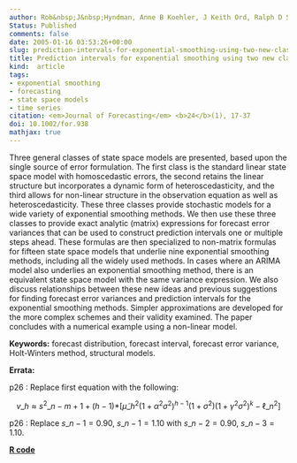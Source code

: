 ```yaml
---
author: Rob&nbsp;J&nbsp;Hyndman, Anne B Koehler, J Keith Ord, Ralph D Snyder
Status: Published
comments: false
date: 2005-01-16 03:53:26+00:00
slug: prediction-intervals-for-exponential-smoothing-using-two-new-classes-of-state-space-models
title: Prediction intervals for exponential smoothing using two new classes of state space models
kind:  article
tags:
- exponential smoothing
- forecasting
- state space models
- time series
citation: <em>Journal of Forecasting</em> <b>24</b>(1), 17-37
doi: 10.1002/for.938
mathjax: true
---
```


  
Three general classes of state space models are presented, based upon the single source of error formulation. The first class is the standard linear state space model with homoscedastic errors, the second retains the linear structure but incorporates a dynamic form of heteroscedasticity, and the third allows for non-linear structure in the observation equation as well as heteroscedasticity. These three classes provide stochastic models for a wide variety of exponential smoothing methods. We then use these three classes to provide exact analytic (matrix) expressions for forecast error variances that can be used to construct prediction intervals one or multiple steps ahead. These formulas are then specialized to non-matrix formulas for fifteen state space models that underlie nine exponential smoothing methods, including all the widely used methods. In cases where an ARIMA model also underlies an exponential smoothing method, there is an equivalent state space model with the same variance expression. We also discuss relationships between these new ideas and previous suggestions for finding forecast error variances and prediction intervals for the exponential smoothing methods. Simpler approximations are developed for the more complex schemes and their validity examined. The paper concludes with a numerical example using a non-linear model.

**Keywords:** forecast distribution, forecast interval, forecast error variance, Holt-Winters method, structural models.

**Errata:**


p26
:    Replace first equation with the following: 

$$v\_h \approx s^2\_{n-m+1+(h-1)*}\left[\tilde{\mu}\_h^2(1+\alpha^2\sigma^2)^{h-1}(1+\sigma^2)(1+\gamma^2\sigma^2)^k - \ell\_n^2\right]$$

p26
:   Replace $s\_{n-1} = 0.90,~s\_{n-1} = 1.10$ with $s\_{n-2} = 0.90,~s\_{n-3} = 1.10.$


**[R code](http://pkg.robjhyndman.com/forecast)**

